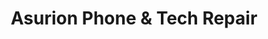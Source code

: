 ---
title: "Asurion Phone & Tech Repair"
url: /boston/asurion-phone-und-tech-repair/
shop: Handy
---
